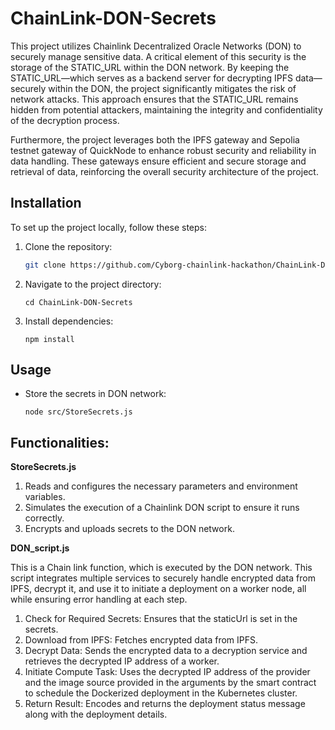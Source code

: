 # ChainLink-DON-Secrets

This project utilizes Chainlink Decentralized Oracle Networks (DON) to securely manage sensitive data. A critical element of this security is the storage of the STATIC_URL within the DON network. By keeping the STATIC_URL—which serves as a backend server for decrypting IPFS data—securely within the DON, the project significantly mitigates the risk of network attacks. This approach ensures that the STATIC_URL remains hidden from potential attackers, maintaining the integrity and confidentiality of the decryption process.

Furthermore, the project leverages both the IPFS gateway and Sepolia testnet gateway of QuickNode to enhance robust security and reliability in data handling. These gateways ensure efficient and secure storage and retrieval of data, reinforcing the overall security architecture of the project.

## Installation

To set up the project locally, follow these steps:

1. Clone the repository:
   ```sh
   git clone https://github.com/Cyborg-chainlink-hackathon/ChainLink-DON-Secrets.git
   ```
2. Navigate to the project directory:
    ```
    cd ChainLink-DON-Secrets
    ```
3. Install dependencies:
    ```
    npm install
    ```

## Usage
- Store the secrets in DON network:
    ```
    node src/StoreSecrets.js
    ```
    
## Functionalities:
**StoreSecrets.js**
1. Reads and configures the necessary parameters and environment variables.
2. Simulates the execution of a Chainlink DON script to ensure it runs correctly.
3. Encrypts and uploads secrets to the DON network.


**DON_script.js**

This is a Chain link function, which is executed by the DON network. This script integrates multiple services to securely handle encrypted data from IPFS, decrypt it, and use it to initiate a deployment on a worker node, all while ensuring error handling at each step.
1. Check for Required Secrets: Ensures that the staticUrl is set in the secrets.
2. Download from IPFS: Fetches encrypted data from IPFS.
3. Decrypt Data: Sends the encrypted data to a decryption service and retrieves the decrypted IP address of a worker.
4. Initiate Compute Task: Uses the decrypted IP address of the provider and the image source provided in the arguments by the smart contract to schedule the Dockerized deployment in the Kubernetes cluster.
5. Return Result: Encodes and returns the deployment status message along with the deployment details.
